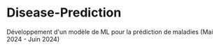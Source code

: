 # Disease-Prediction
Développement d'un modèle de ML pour la prédiction de maladies (Mai 2024 - Juin 2024)
